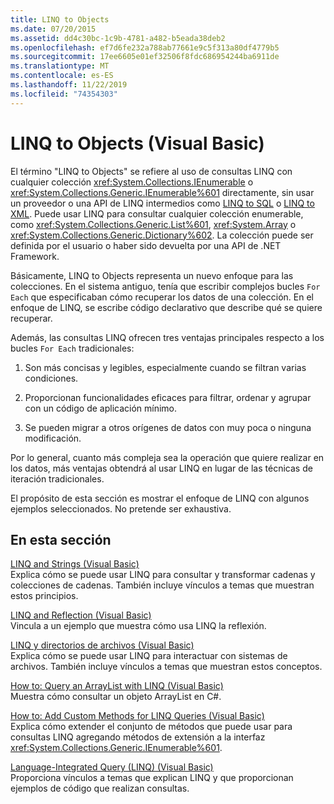 ```yaml
---
title: LINQ to Objects
ms.date: 07/20/2015
ms.assetid: dd4c30bc-1c9b-4781-a482-b5eada38deb2
ms.openlocfilehash: ef7d6fe232a788ab77661e9c5f313a80df4779b5
ms.sourcegitcommit: 17ee6605e01ef32506f8fdc686954244ba6911de
ms.translationtype: MT
ms.contentlocale: es-ES
ms.lasthandoff: 11/22/2019
ms.locfileid: "74354303"
---
```

# <a name="linq-to-objects-visual-basic"></a>LINQ to Objects (Visual Basic)
El término "LINQ to Objects" se refiere al uso de consultas LINQ con cualquier colección <xref:System.Collections.IEnumerable> o <xref:System.Collections.Generic.IEnumerable%601> directamente, sin usar un proveedor o una API de LINQ intermedios como [LINQ to SQL](../../../../framework/data/adonet/sql/linq/index.md) o [LINQ to XML](../../../../visual-basic/programming-guide/concepts/linq/linq-to-xml.md). Puede usar LINQ para consultar cualquier colección enumerable, como <xref:System.Collections.Generic.List%601>, <xref:System.Array> o <xref:System.Collections.Generic.Dictionary%602>. La colección puede ser definida por el usuario o haber sido devuelta por una API de .NET Framework.  
  
 Básicamente, LINQ to Objects representa un nuevo enfoque para las colecciones. En el sistema antiguo, tenía que escribir complejos bucles `For Each` que especificaban cómo recuperar los datos de una colección. En el enfoque de LINQ, se escribe código declarativo que describe qué se quiere recuperar.  
  
 Además, las consultas LINQ ofrecen tres ventajas principales respecto a los bucles `For Each` tradicionales:  
  
1. Son más concisas y legibles, especialmente cuando se filtran varias condiciones.  
  
2. Proporcionan funcionalidades eficaces para filtrar, ordenar y agrupar con un código de aplicación mínimo.  
  
3. Se pueden migrar a otros orígenes de datos con muy poca o ninguna modificación.  
  
 Por lo general, cuanto más compleja sea la operación que quiere realizar en los datos, más ventajas obtendrá al usar LINQ en lugar de las técnicas de iteración tradicionales.  
  
 El propósito de esta sección es mostrar el enfoque de LINQ con algunos ejemplos seleccionados. No pretende ser exhaustiva.  
  
## <a name="in-this-section"></a>En esta sección  
 [LINQ and Strings (Visual Basic)](../../../../visual-basic/programming-guide/concepts/linq/linq-and-strings.md)  
 Explica cómo se puede usar LINQ para consultar y transformar cadenas y colecciones de cadenas. También incluye vínculos a temas que muestran estos principios.  
  
 [LINQ and Reflection (Visual Basic)](../../../../visual-basic/programming-guide/concepts/linq/linq-and-reflection.md)  
 Vincula a un ejemplo que muestra cómo usa LINQ la reflexión.  
  
 [LINQ y directorios de archivos (Visual Basic)](../../../../visual-basic/programming-guide/concepts/linq/linq-and-file-directories.md)  
 Explica cómo se puede usar LINQ para interactuar con sistemas de archivos. También incluye vínculos a temas que muestran estos conceptos.  
  
 [How to: Query an ArrayList with LINQ (Visual Basic)](../../../../visual-basic/programming-guide/concepts/linq/how-to-query-an-arraylist-with-linq.md)  
 Muestra cómo consultar un objeto ArrayList en C#.  
  
 [How to: Add Custom Methods for LINQ Queries (Visual Basic)](../../../../visual-basic/programming-guide/concepts/linq/how-to-add-custom-methods-for-linq-queries.md)  
 Explica cómo extender el conjunto de métodos que puede usar para consultas LINQ agregando métodos de extensión a la interfaz <xref:System.Collections.Generic.IEnumerable%601>.  
  
 [Language-Integrated Query (LINQ) (Visual Basic)](../../../../visual-basic/programming-guide/concepts/linq/index.md)  
 Proporciona vínculos a temas que explican LINQ y que proporcionan ejemplos de código que realizan consultas.
